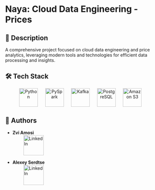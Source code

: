 # Naya: Cloud Data Engineering - Prices

## 📘 Description
A comprehensive project focused on cloud data engineering and price analytics, leveraging modern tools and technologies for efficient data processing and insights.


## 🛠️ Tech Stack

<div align="center">
  <!-- Python -->
  <img src="https://www.vectorlogo.zone/logos/python/python-horizontal.svg" alt="Python" height="60"> &nbsp;&nbsp;&nbsp;&nbsp;
  <!-- PySpark -->
  <img src="https://www.vectorlogo.zone/logos/apache_spark/apache_spark-ar21.svg" alt="PySpark" height="60"> &nbsp;&nbsp;&nbsp;&nbsp;
  <!-- Kafka -->
  <img src="https://www.vectorlogo.zone/logos/apache_kafka/apache_kafka-ar21.svg" alt="Kafka" height="60"> &nbsp;&nbsp;&nbsp;&nbsp;
  <!-- PostgreSQL -->
  <img src="https://www.vectorlogo.zone/logos/postgresql/postgresql-horizontal.svg" alt="PostgreSQL" height="60"> &nbsp;&nbsp;&nbsp;&nbsp;
  <!-- Amazon S3 -->
  <img src="https://www.vectorlogo.zone/logos/amazon_aws/amazon_aws-ar21.svg" alt="Amazon S3" height="60"> &nbsp;&nbsp;&nbsp;&nbsp;
</div>


## 👥 Authors

- **Zvi Amosi**  
  <a href="https://www.linkedin.com/in/tzvizamosy/" target="_blank">
    <img src="https://seeklogo.com/images/L/linkedin-logo-920846F1F7-seeklogo.com.png" alt="LinkedIn" width="65" style="vertical-align:middle; margin-left:35px;">
  </a>

- **Alexey Serdtse**  
  <a href="https://www.linkedin.com/in/alexey-serdtse/" target="_blank">
    <img src="https://seeklogo.com/images/L/linkedin-logo-920846F1F7-seeklogo.com.png" alt="LinkedIn" width="65" style="vertical-align:middle; margin-left:35px;">
  </a>
